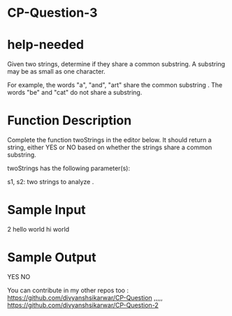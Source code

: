 # CP-Question-3
# help-needed
Given two strings, determine if they share a common substring. A substring may be as small as one character.

For example, the words "a", "and", "art" share the common substring . The words "be" and "cat" do not share a substring.

# Function Description

Complete the function twoStrings in the editor below. It should return a string, either YES or NO based on whether the strings share a common substring.

twoStrings has the following parameter(s):

s1, s2: two strings to analyze .


# Sample Input

2
hello
world
hi
world

# Sample Output

YES
NO

You can contribute in my other repos too :
https://github.com/divyanshsikarwar/CP-Question ,,,,,
https://github.com/divyanshsikarwar/CP-Question-2

